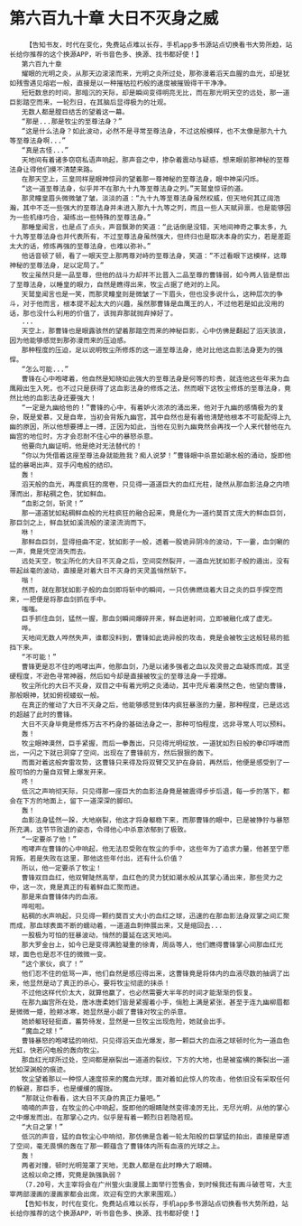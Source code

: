 # 第六百九十章 大日不灭身之威
        【告知书友，时代在变化，免费站点难以长存，手机app多书源站点切换看书大势所趋，站长给你推荐的这个换源APP，听书音色多、换源、找书都好使！】
       第六百九十章
       耀眼的光明之炎，从那天边滚滚而来，光明之炎所过处，那弥漫着滔天血腥的血光，却是犹如残雪遇见熔岩一般，直接是以一种摧枯拉朽般的速度被摧毁得干干净净。
       短短数息的时间，那暗沉的天际，却是瞬间变得明亮无比，而在那光明天空的远处，那一道巨影踏空而来，一轮烈日，在其脑后显得极为的壮观。
       无数人都是膛目结舌的望着这一幕。
       “那是...那是牧尘的至尊法身？”
       “这是什么法身？如此波动，必然不是寻常至尊法身，不过这般模样，也不太像是那九十九等至尊法身啊...”
       “真是古怪...”
       天地间有着诸多窃窃私语声响起，那声音之中，掺杂着震动与疑惑，想来眼前那神秘的至尊法身让得他们摸不清楚来路。
       在那天空上，三皇同样是眼神惊异的望着那一尊神秘的至尊法身，眼中神采闪烁。
       “这一道至尊法身，似乎并不在那九十九等至尊法身之列。”天鹫皇惊讶的道。
       那灵瞳皇眉头微微皱了皱，淡淡的道：“九十九等至尊法身虽然权威，但天地何其辽阔浩瀚，其中不乏一些强大的至尊法身并未进入那九十九等之列，而且一些人天赋异禀，也是能够因为一些机缘巧合，凝练出一些特殊的至尊法身。”
       那睡皇闻言，也是点了点头，声音飘渺的笑道：“此话倒是没错，天地间神奇之事太多，九十九等至尊法身也并代表所有，不过至尊法身虽然强大，但终归也是取决本身的实力，若是差距太大的话，修炼再强的至尊法身，也难以弥补。”
       他话音顿了顿，看了一眼天空上那两尊对峙的至尊法身，笑道：“不过看眼下这模样，这尊神秘的至尊法身，足以定局了。”
       牧尘虽然只是一品至尊，但他的战斗力却并不比晋入二品至尊的曹锋弱，如今两人皆是祭出了至尊法身，以睡皇的眼力，自然是瞧得出来，牧尘占据了绝对的上风。
       天鹫皇闻言也是一笑，而那灵瞳皇则是微皱了一下眉头，但也没多说什么，这种层次的争斗，对于他而言，根本提不起太大的兴趣，虽然那曹锋是血鹰王的人，不过他若是如此没用的话，那也没什么利用的价值了，该抛弃那就抛弃掉好了。
       ...
       天空上，那曹锋也是眼露骇然的望着那踏空而来的神秘巨影，心中仿佛是翻起了滔天骇浪，因为他能够感觉到那弥漫而来的压迫感。
       那种程度的压迫，足以说明牧尘所修炼的这一道至尊法身，绝对比他这血影法身更为的强悍。
       “怎么可能...”
       曹锋在心中咆哮着，他自然是知晓如此强大的至尊法身是何等的珍贵，就连他这些年来为血鹰殿出生入死，也不过只是获得了这血影法身的修炼之法，然而眼下这牧尘修炼的至尊法身，竟然比他的血影法身还要强大！
       “一定是九幽给他的！”曹锋的心中，有着妒火浓浓的涌出来，他对于九幽的感情极为的复杂，既是爱慕，又是自卑，当初会背叛九幽宫，其中自然也是有着他清楚他根本不可能配得上九幽的原因，所以他想要搏上一搏，正因为如此，当他在见到九幽竟然会再找一个人来代替他在九幽宫的地位时，方才会忍耐不住心中的暴怒杀意。
       他要向九幽证明，他是绝对无法替代的！
       “你以为凭借着这座至尊法身就能胜我？痴人说梦！”曹锋眼中杀意如潮水般的涌动，旋即他猛的暴喝出声，双手闪电般的结印。
       轰！
       滔天般的血光，再度疯狂的席卷，只见得一道道巨大的血红光柱，陡然从那血影法身之内喷薄而出，那粘稠之色，犹如鲜血。
       “血影之剑，斩灵！”
       那一道道犹如粘稠鲜血般的光柱疯狂的融合起来，竟是化为一道约莫百丈庞大的鲜血巨剑，那巨剑之上，鲜血犹如溪流般的滚滚流淌而下。
       咻！
       那鲜血巨剑，显得扭曲不定，犹如影子一般，透着一股诡异阴冷的波动，下一霎，血剑唰的一声，竟是凭空消失而去。
       远处天空，牧尘所化的大日不灭身之后，空间突然裂开，一道血光犹如影子般的遁出，没有带起丝毫的波动，直接是对着大日不灭身的天灵盖悄然斩下。
       嗡！
       然而，就在那犹如影子般的血剑即将斩中的瞬间，一只仿佛燃烧着大日之炎的巨手探空而来，一把便是将那血剑抓在手中。
       嗤嗤。
       巨手抓住血剑，猛然一握，那血剑瞬间爆碎开来，鲜血迸射间，立即被融化成了虚无。
       哗。
       天地间无数人哗然失声，谁都没料到，曹锋如此诡异般的攻击，竟是会被牧尘这般轻易的抵挡下来。
       “不可能！”
       曹锋更是忍不住的咆哮出声，他那血剑，乃是以诸多强者之血以及灵兽之血凝炼而成，其坚硬程度，不逊色寻常神器，然后如今却是直接被牧尘的至尊法身一手捏爆。
       牧尘所化的大日不灭身，双目之中有着光明之炎涌动，其中充斥着漠然之色，他望向曹锋，那般眼神，犹如俯视蝼蚁一般。
       在真正的催动了大日不灭身之后，他能够感觉到体内疯狂暴涨的力量，那种程度，已是远远的超越了此时的曹锋。
       大日不灭身毕竟是修炼万古不朽身的基础法身之一，那种可怕程度，远非寻常人可以预料。
       轰！
       牧尘眼神漠然，巨手紧握，而后一拳轰出，只见得光明绽放，一道犹如烈日般的拳印呼啸而出，一闪之下就已洞穿了空间，出现在了曹锋前方，然后狠狠的轰下。
       而面对着这般奔雷攻势，这曹锋只来得及将双臂交叉护在身前，再然后，他便是感受到了一股可怕的力量自双臂上爆发开来。
       咚！
       低沉之声响彻天际，只见得那一座巨大的血影法身竟是被震得步步后退，每一步的落下，都会在下方的地面上，留下一道深深的脚印。
       轰！
       血影法身猛然一跺，大地崩裂，他这才将身躯稳下来，而那曹锋的眼中，已是被狰狞与暴怒所充满，这节节败退的姿态，令得他心中杀意浓郁到了极致。
       “一定要杀了他！”
       咆哮声在曹锋的心中响起，他无法忍受败在牧尘的手中，这些年为了追求力量，他甚至宁愿背叛，若是失败在这里，那他这些年付出，还有什么价值？
       所以，他一定要杀了牧尘！
       曹锋双目血红，他双臂陡然高举，血红色的灵力犹如潮水般从其掌心涌出来，那些灵力之中，这一次，竟是真正的有着鲜血汇聚而进。
       那是来自曹锋体内的血液。
       哗啦啦。
       粘稠的水声响起，只见得一颗约莫百丈大小的血红之球，迅速的在那血影法身双掌之间汇聚而成，那血球表面不断的蠕动着，一道道血刺伸展出来，又是缩回去...
       一股极为可怕的狂暴波动，悄然的蔓延在这天地间。
       那大罗金台上，如今已是变得满脸凝重的徐青，周岳等人，他们瞧得曹锋掌心间那血红光球，面色也是忍不住的微微一变。
       “这个家伙，疯了！”
       他们忍不住的低骂一声，他们自然是感应得出来，这曹锋竟是将体内的血液尽数的抽调了出来，他显然是动了真正的杀心，要将牧尘彻底的抹杀！
       不过他这样代价太大，就算他赢了，也必然需要大半年的时间才能渐渐的恢复。
       在那九幽宫所在处，唐冰唐柔她们皆是紧握着小手，俏脸上满是紧张，甚至于连九幽柳眉都是微微一蹙，脸颊冰寒，她显然是小觑了曹锋对牧尘的杀意。
       她娇躯轻轻挺直，蓄势待发，显然是一旦牧尘出现危险，她就会出手。
       “魔血之球！”
       曹锋暴怒的咆哮猛的响彻，只见得滔天血光爆发，那一颗巨大的血液之球顿时化为一道血色光虹，快若闪电般的轰向牧尘。
       那血红光球所过处，空间都是崩裂出一道道的裂纹，下方的大地，也是被蛮横的撕裂出一道犹如深渊般的痕迹。
       牧尘望着那以一种惊人速度掠来的魔血光球，面对着如此惊人的攻击，他依旧没有采取任何的躲避，那巨手，也是缓缓的握拢。
       “那就让你看看，这大日不灭身的真正力量吧。”
       喃喃的声音，在牧尘的心中响起，旋即他的眼睛陡然变得凌厉无比，无尽光明，从他的掌心之中爆发而出，在那掌心之内，似乎是有着一颗烈日若隐若现。
       “大日之掌！”
       低沉的声音，猛的自牧尘心中响彻，那仿佛是含着一轮太阳般的巨掌猛的拍出，直接是穿透了空间，毫无畏惧的轰在了那一颗蕴含了曹锋体内所有血液的光球之上。
       轰！
       两者对撞，顿时光明笼罩了天地，无数人都是在此时睁大了眼睛。
       这般以命之搏，究竟是孰强孰弱？
       （7.20号，大主宰将会在广州萤火虫漫展上面举行签售会，到时候我还有画斗破苍穹，大主宰两部漫画的漫画家都会出席，欢迎有空的大家来围观。）
       【告知书友，时代在变化，免费站点难以长存，手机app多书源站点切换看书大势所趋，站长给你推荐的这个换源APP，听书音色多、换源、找书都好使！】